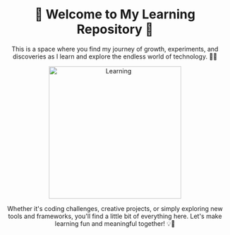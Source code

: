<h1 align="center">🌟 Welcome to My Learning Repository 🌟</h1>

<p align="center">
  This is a space where you find my journey of growth, experiments, and discoveries as I learn and explore the endless world of technology. 🚀✨
</p>

<div align="center">
  <img src="https://media.tenor.com/x8v1oNUOmg4AAAAd/cat-book.gif" alt="Learning" width="300"/>
</div>

<p align="center">
  Whether it's coding challenges, creative projects, or simply exploring new tools and frameworks, you'll find a little bit of everything here. Let's make learning fun and meaningful together! 💡🌈
</p>
